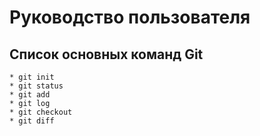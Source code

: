 # Руководство пользователя
## Список основных команд Git
    * git init
    * git status
    * git add
    * git log
    * git checkout
    * git diff
